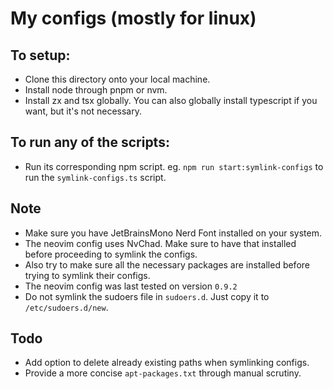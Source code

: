 # My configs (mostly for linux)

## To setup:

- Clone this directory onto your local machine.
- Install node through pnpm or nvm.
- Install zx and tsx globally. You can also globally install typescript if you want, but it's not necessary.

## To run any of the scripts:

- Run its corresponding npm script. eg. `npm run start:symlink-configs` to run the `symlink-configs.ts` script.

## Note

- Make sure you have JetBrainsMono Nerd Font installed on your system.
- The neovim config uses NvChad. Make sure to have that installed before proceeding to symlink the configs.
- Also try to make sure all the necessary packages are installed before trying to symlink their configs.
- The neovim config was last tested on version `0.9.2`
- Do not symlink the sudoers file in `sudoers.d`. Just copy it to `/etc/sudoers.d/new`.

## Todo

- Add option to delete already existing paths when symlinking configs.
- Provide a more concise `apt-packages.txt` through manual scrutiny.
